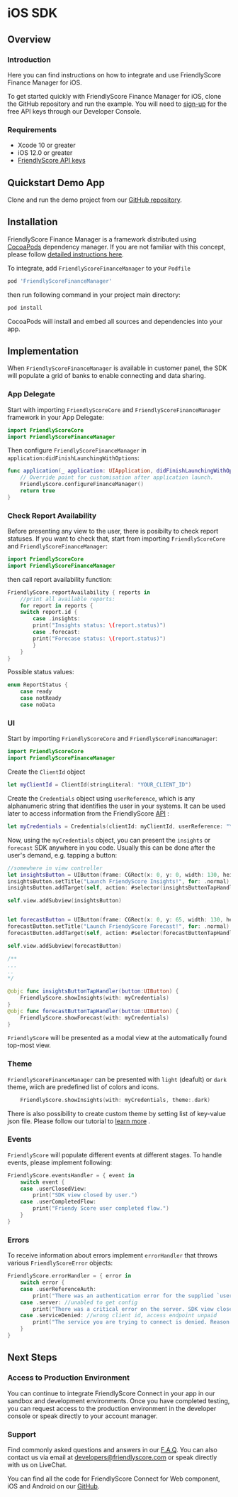 # iOS SDK

## Overview

### Introduction

Here you can find instructions on how to integrate and use FriendlyScore Finance Manager for iOS.

To get started quickly with FriendlyScore Finance Manager for iOS, clone the GitHub repository and run the example. You will need to [sign-up](https://friendlyscore.com/getting-started) for the free API keys through our Developer Console.

### Requirements

- Xcode 10 or greater
- iOS 12.0 or greater
- [FriendlyScore API keys](https://friendlyscore.com/company/keys)

## Quickstart Demo App

Clone and run the demo project from our [GitHub repository](https://github.com/FriendlyScore/FriendlyScore-Finance-Manager-iOS-Example/).

## Installation

FriendlyScore Finance Manager is a framework distributed using [CocoaPods](https://cocoapods.org/) dependency manager. If you are not familiar with this concept, please follow [detailed instructions here](https://guides.cocoapods.org/using/getting-started.html).

To integrate, add `FriendlyScoreFinanceManager` to your `Podfile`

```bash
pod 'FriendlyScoreFinanceManager'
```

then run following command in your project main directory:
```bash
pod install
```
CocoaPods will install and embed all sources and dependencies into your app.

## Implementation
When `FriendlyScoreFinanceManager` is available in customer panel, the SDK will populate a grid of banks to enable connecting and data sharing.

### App Delegate

Start with importing `FriendlyScoreCore` and `FriendlyScoreFinanceManager` framework in your App Delegate:

```swift
import FriendlyScoreCore
import FriendlyScoreFinanceManager
```

Then configure `FriendlyScoreFinanceManager` in `application:didFinishLaunchingWithOptions`:

```swift
func application(_ application: UIApplication, didFinishLaunchingWithOptions launchOptions: [UIApplication.LaunchOptionsKey: Any]?) -> Bool {
    // Override point for customisation after application launch.
    FriendlyScore.configureFinanceManager()
    return true
}
```
### Check Report Availability

Before presenting any view to the user, there is posibilty to check report statuses. If you want to check that, start from importing `FriendlyScoreCore` and `FriendlyScoreFinanceManager`:


```swift
import FriendlyScoreCore
import FriendlyScoreFinanceManager
```
then call report availability function:

```swift
FriendlyScore.reportAvailability { reports in
    //print all available reports:
    for report in reports {
    switch report.id {
        case .insights:
        print("Insights status: \(report.status)")
        case .forecast:
        print("Forecase status: \(report.status)")
        }
    }
}
```

Possible status values: 
```swift
enum ReportStatus {
    case ready
    case notReady
    case noData
```

### UI

Start by importing `FriendlyScoreCore` and `FriendlyScoreFinanceManager`:

```swift
import FriendlyScoreCore
import FriendlyScoreFinanceManager
```

Create the `ClientId` object
```swift
let myClientId = ClientId(stringLiteral: "YOUR_CLIENT_ID")
```
Create the `Credentials` object using `userReference`, which is any alphanumeric string that identifies the user in your systems. It can be used later to access information from the FriendlyScore [API](https://friendlyscore.com/developers) :
```swift
let myCredentials = Credentials(clientId: myClientId, userReference: "YOUR_USER_REFERENCE", environment: .sandbox)
```
Now, using the `myCredentials` object, you can present the `insights` or `forecast` SDK anywhere in you code. Usually this can be done after the user's demand, e.g. tapping a button:

```swift
//somewhere in view controller
let insightsButton = UIButton(frame: CGRect(x: 0, y: 0, width: 130, height: 45))
insightsButton.setTitle("Launch FriendyScore Insights!", for: .normal)
insightsButton.addTarget(self, action: #selector(insightsButtonTapHandler), for: .touchUpInside)

self.view.addSubview(insightsButton)


let forecastButton = UIButton(frame: CGRect(x: 0, y: 65, width: 130, height: 45))
forecastButton.setTitle("Launch FriendyScore Forecast!", for: .normal)
forecastButton.addTarget(self, action: #selector(forecastButtonTapHandler), for: .touchUpInside)

self.view.addSubview(forecastButton)

/**
...
..
*/

@objc func insightsButtonTapHandler(button:UIButton) {
    FriendlyScore.showInsights(with: myCredentials)
}
@objc func forecastButtonTapHandler(button:UIButton) {
    FriendlyScore.showForecast(with: myCredentials)
}
```
`FriendlyScore` will be presented as a modal view at the automatically found top-most view. 


### Theme
`FriendlyScoreFinanceManager` can be presented with  `light` (deafult) or `dark` theme, wiich are predefined list of colors and icons.

```swift
    FriendlyScore.showInsights(with: myCredentials, theme:.dark)
```
There is also possibility to create custom theme by setting list of key-value json file. Please follow our tutorial to [learn more](https://github.com/FriendlyScore/FriendlyScore-FinanceManager-iOS-Example/blob/master/pfm_colors.md) .




### Events

`FriendlyScore` will populate different events at different stages. To handle events, please implement following:
```swift
FriendlyScore.eventsHandler = { event in
    switch event {
    case .userClosedView:
        print("SDK view closed by user.")
    case .userCompletedFlow:
        print("Friendy Score user completed flow.")
    }
}
```
### Errors

To receive information about errors implement `errorHandler` that throws various `FriendlyScoreError` objects:
```swift
FriendlyScore.errorHandler = { error in
    switch error {
    case .userReferenceAuth:
        print("There was an authentication error for the supplied `userReference`")
    case .server: //unabled to get config
        print("There was a critical error on the server. SDK view closed automatically")
    case .serviceDenied: //wrong client id, access endpoint unpaid
        print("The service you are trying to connect is denied. Reason: \(error.description). SDK view closed automatically")
    }
}
```
## Next Steps

### Access to Production Environment

You can continue to integrate FriendlyScore Connect in your app in our sandbox and development environments. Once you have completed testing, you can request access to the production environment in the developer console or speak directly to your account manager.

### Support 

Find commonly asked questions and answers in our [F.A.Q](https://friendlyscore.com/developers/faq). You can also contact us via email at [developers@friendlyscore.com](mailto:developers@friendlyscore.com) or speak directly with us on LiveChat.

You can find all the code for FriendlyScore Connect for Web component, iOS and Android on our [GitHub](https://github.com/FriendlyScore).
